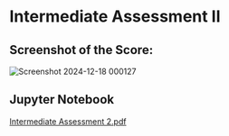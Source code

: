 # Intermediate Assessment II
## Screenshot of the Score:
![Screenshot 2024-12-18 000127](https://github.com/user-attachments/assets/468e0e17-4f58-408d-a642-dd784f345bf0)

## Jupyter Notebook
[Intermediate Assessment 2.pdf](https://github.com/user-attachments/files/18212749/Intermediate.Assessment.2.pdf)
